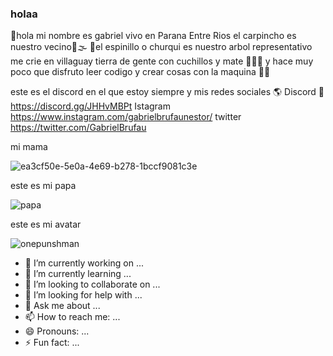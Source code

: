 ### holaa

🚩hola mi nombre es gabriel vivo en Parana Entre Rios el carpincho es nuestro vecino🦦🌫 🌳el espinillo o churqui es nuestro arbol representativo me crie en villaguay tierra de gente con cuchillos y mate 🧉👺🔪 y hace muy poco que disfruto leer codigo y crear cosas con la maquina 👨‍💻

este es el discord en el que estoy siempre y mis redes sociales 🌎 Discord 👺https://discord.gg/JHHvMBPt Istagram https://www.instagram.com/gabrielbrufaunestor/ twitter https://twitter.com/GabrielBrufau

 mi mama

![ea3cf50e-5e0a-4e69-b278-1bccf9081c3e](https://user-images.githubusercontent.com/70489784/119764695-43f6a780-be88-11eb-8902-a7bf9dc12ad1.png)

este es mi papa

![papa](https://user-images.githubusercontent.com/70489784/119752483-7e097e80-be73-11eb-8900-0e1fefd6503d.png)



este es mi avatar

![onepunshman](https://user-images.githubusercontent.com/70489784/119752209-f3288400-be72-11eb-8ac2-6a6cc84cdcd7.png)



- 🔭 I’m currently working on ...
- 🌱 I’m currently learning ...
- 👯 I’m looking to collaborate on ...
- 🤔 I’m looking for help with ...
- 💬 Ask me about ...
- 📫 How to reach me: ...
- 😄 Pronouns: ...
- ⚡ Fun fact: ...


